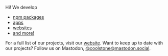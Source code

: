 Hi! We develop
- [npm packages](https://npmjs.com/~coolstone)
- [apps](https://coolstone.itch.io)
- [websites](https://coolstone.dev/?type=website)
- [and more!](https://coolstone.dev/?type=other)

For a full list of our projects, visit our [website](https://coolstone.dev). Want to keep up to date with our projects? Follow us on Mastodon, [@coolstone@mastodon.social](https://mastodon.social/@coolstone).
